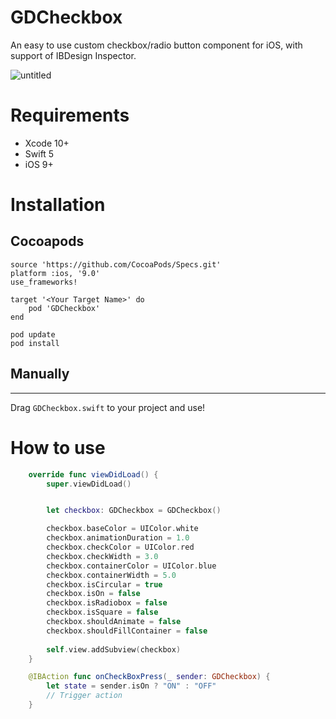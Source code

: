 # GDCheckbox

An easy to use custom checkbox/radio button component for iOS, with support of IBDesign Inspector.


![untitled](https://cloud.githubusercontent.com/assets/9967486/21909175/03d46ab6-d92c-11e6-86d6-216c1b18e2e0.gif)


# Requirements
- Xcode 10+
- Swift 5
- iOS 9+

# Installation
## Cocoapods
```
source 'https://github.com/CocoaPods/Specs.git'
platform :ios, '9.0'
use_frameworks!

target '<Your Target Name>' do
    pod 'GDCheckbox'
end
```
    pod update
    pod install


## Manually
------
Drag `GDCheckbox.swift` to your project and use!


# How to use
```swift
    override func viewDidLoad() {
        super.viewDidLoad()


        let checkbox: GDCheckbox = GDCheckbox()

        checkbox.baseColor = UIColor.white
        checkbox.animationDuration = 1.0
        checkbox.checkColor = UIColor.red
        checkbox.checkWidth = 3.0
        checkbox.containerColor = UIColor.blue
        checkbox.containerWidth = 5.0
        checkbox.isCircular = true
        checkbox.isOn = false
        checkbox.isRadiobox = false
        checkbox.isSquare = false
        checkbox.shouldAnimate = false
        checkbox.shouldFillContainer = false
        
        self.view.addSubview(checkbox)
    }

    @IBAction func onCheckBoxPress(_ sender: GDCheckbox) {
        let state = sender.isOn ? "ON" : "OFF"
        // Trigger action
    }
```
